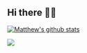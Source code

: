 ## Hi there 🥷🏻

<a href="https://github.com/anuraghazra/github-readme-stats"><img align="center" src="https://github-readme-stats.vercel.app/api?username=matthewsia98&show_icons=true&count_private=true&include_all_commits=true&hide_border=true&bg_color=1e1e2e&text_color=cdd6f4&icon_color=cba6f7&title_color=94e2d5" alt="Matthew's github stats" /></a>

<a href="https://github.com/anuraghazra/github-readme-stats"><img align="center" src="https://github-readme-stats.vercel.app/api/top-langs/?username=matthewsia98&layout=compact&langs_count=10&hide=html,css,scheme&hide_border=true&bg_color=1e1e2e&text_color=cdd6f4&icon_color=cba6f7&title_color=94e2d5" /></a>
